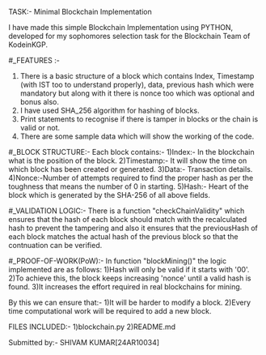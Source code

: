 TASK:- Minimal Blockchain Implementation 

I have made this simple Blockchain Implementation using PYTHON, developed for my sophomores selection task for the Blockchain Team of KodeinKGP.

#_FEATURES :-
 1) There is a basic structure of a block which contains Index, Timestamp (with IST too to understand properly), data, previous hash which were mandatory but along with it there is nonce too which was optional and bonus also.
 2) I have used SHA_256 algorithm for hashing of blocks.
 3) Print statements to recognise if there is tamper in blocks or the chain is valid or not.
 4) There are some sample data which will show the working of the code.

#_BLOCK STRUCTURE:-
Each block contains:-
 1)Index:- In the blockchain what is the position of the block.
 2)Timestamp:- It will show the time on which block has been created or generated.
 3)Data:- Transaction details.
 4)Nonce:-Number of attempts required to find the proper hash as per the toughness that means the number of 0 in starting.
 5)Hash:- Heart of the block which is generated by the SHA-256 of all above fields.

#_VALIDATION LOGIC:-
There is a function "checkChainValidity" which ensures that the hash of each block should match with the recalculated hash to prevent the tampering and also it ensures that the previousHash of each block matches the actual hash of the previous block so that the contnuation can be verified.

#_PROOF-OF-WORK(PoW):-
In function "blockMining()" the logic implemented are as follows:
 1)Hash will only be valid if it starts with '00'.
 2)To achieve this, the block keeps increasing 'nonce' until a valid hash is found.
 3)It increases the effort required in real blockchains for mining.

By this we can ensure that:-
 1)It will be harder to modify a block.
 2)Every time computational work will be required to add a new block.


FILES INCLUDED:-
    1)blockchain.py
    2)README.md




Submitted by:-
        SHIVAM KUMAR[24AR10034]